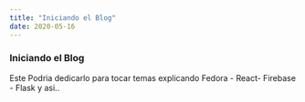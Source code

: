 ```yaml
---
title: "Iniciando el Blog"
date: 2020-05-16
---
```


### Iniciando el Blog 

Este Podria dedicarlo para tocar temas explicando Fedora - React- Firebase - Flask y asi..
